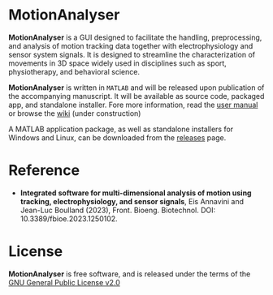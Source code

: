 # MotionAnalyser

**MotionAnalyser** is a GUI designed to facilitate the handling, preprocessing, and analysis of motion tracking data together with electrophysiology and sensor system signals. It is designed to streamline the characterization of movements in 3D space widely used in disciplines such as sport, physiotherapy, and behavioral science.

**MotionAnalyser** is written in `MATLAB` and will be released upon publication of the accompanying manuscript. It will be available as source code, packaged app, and standalone installer. Fore more information, read the [user manual](docs/UserManual.pdf) or browse the [wiki](https://github.com/BoullandLab/MotionAnalyser/wiki) (under construction)

A MATLAB application package, as well as standalone installers for Windows and Linux, can be downloaded from the [releases](https://github.com/BoullandLab/MotionAnalyser/releases) page.

# Reference

- **Integrated software for multi-dimensional analysis of motion using tracking, electrophysiology, and sensor signals**, Eis Annavini and Jean-Luc Boulland (2023), Front. Bioeng. Biotechnol. DOI: 10.3389/fbioe.2023.1250102.

# License

**MotionAnalyser** is free software, and is released under the terms of the [GNU General Public License v2.0](LICENSE)
